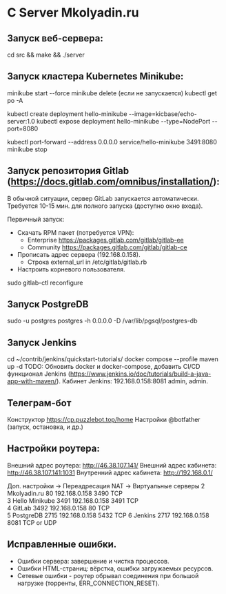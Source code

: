# C Server Mkolyadin.ru

## Запуск веб-сервера:

cd src && make && ./server

## Запуск кластера Kubernetes Minikube:

minikube start --force
minikube delete (если не запускается)
kubectl get po -A

kubectl create deployment hello-minikube --image=kicbase/echo-server:1.0
kubectl expose deployment hello-minikube --type=NodePort --port=8080

kubectl port-forward --address 0.0.0.0 service/hello-minikube 3491:8080
minikube stop

## Запуск репозитория Gitlab (https://docs.gitlab.com/omnibus/installation/):

В обычной ситуации, сервер GitLab запускается автоматически. Требуется 10-15 мин. для полного запуска (доступно окно входа).

Первичный запуск:

- Скачать RPM пакет (потребуется VPN):
    - Enterprise https://packages.gitlab.com/gitlab/gitlab-ee
    - Community https://packages.gitlab.com/gitlab/gitlab-ce
- Прописать адрес сервера (192.168.0.158).
    - Строка external_url in /etc/gitlab/gitlab.rb
- Настроить корневого пользователя.

sudo gitlab-ctl reconfigure

## Запуск PostgreDB
sudo -u postgres postgres -h 0.0.0.0 -D /var/lib/pgsql/postgres-db

## Запуск Jenkins
cd ~/contrib/jenkins/quickstart-tutorials/
docker compose --profile maven up -d
TODO: Обновить docker и docker-compose, добавить CI/CD функционал Jenkins (https://www.jenkins.io/doc/tutorials/build-a-java-app-with-maven/).
Кабинет Jenkins: 192.168.0.158:8081 admin, admin.

## Телеграм-бот
Конструктор https://cp.puzzlebot.top/home
Настройки @botfather (запуск, остановка, и др.)

## Настройки роутера:

Внешний адрес роутера: http://46.38.107.141/
Внешний адрес кабинета: http://46.38.107.141:1031
Внутренний адрес кабинета: http://192.168.0.1/

Доп. настройки -> Переадресация NAT -> Виртуальные серверы
2	Mkolyadin.ru	80	192.168.0.158	3490	TCP		
3	Hello Minikube	3491	192.168.0.158	3491	TCP		
4	GitLab	3492	192.168.0.158	80	TCP		
5	PostgreDB	2715	192.168.0.158	5432	TCP
6	Jenkins	2717	192.168.0.158	8081	TCP or UDP

## Исправленные ошибки.
- Ошибки сервера: завершение и чистка процессов.
- Ошибки HTML-cтраниц: вёрстка, ошибки загружаемых ресурсов.
- Сетевые ошибки - роутер обрывал соединения при большой нагрузке (торренты, ERR_CONNECTION_RESET).